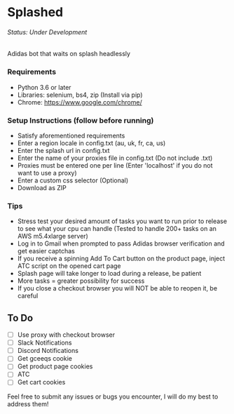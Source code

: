 # Splashed 
###### Status: Under Development
Adidas bot that waits on splash headlessly

### Requirements
- Python 3.6 or later
- Libraries: selenium, bs4, zip (Install via pip)
- Chrome: https://www.google.com/chrome/

### Setup Instructions (follow before running)
- Satisfy aforementioned requirements
- Enter a region locale in config.txt (au, uk, fr, ca, us)
- Enter the splash url in config.txt
- Enter the name of your proxies file in config.txt (Do not include .txt)
- Proxies must be entered one per line (Enter 'localhost' if you do not want to use a proxy)
- Enter a custom css selector (Optional)
- Download as ZIP

### Tips
- Stress test your desired amount of tasks you want to run prior to release to see what your cpu can handle (Tested to handle 200+ tasks on an AWS m5.4xlarge server)
- Log in to Gmail when prompted to pass Adidas browser verification and get easier captchas
- If you receive a spinning Add To Cart button on the product page, inject ATC script on the opened cart page
- Splash page will take longer to load during a release, be patient
- More tasks = greater possibility for success
- If you close a checkout browser you will NOT be able to reopen it, be careful

## To Do
- [ ] Use proxy with checkout browser
- [ ] Slack Notifications
- [ ] Discord Notifications
- [ ] Get gceeqs cookie
- [ ] Get product page cookies
- [ ] ATC
- [ ] Get cart cookies

Feel free to submit any issues or bugs you encounter, I will do my best to address them!
